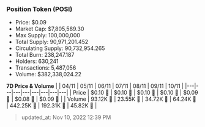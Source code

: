 
  ### Position Token (POSI)
  - Price: $0.09
  - Market Cap: $7,805,589.30
  - Max Supply: 100,000,000
  - Total Supply: 90,971,201.452
  - Circulating Supply: 90,732,954.265
  - Total Burn: 238,247.187
  - Holders: 630,241
  - Transactions: 5,487,056
  - Volume: $382,338,024.22

  **7D Price & Volume**
  | | 04&#x2F;11 | 05&#x2F;11 | 06&#x2F;11 | 07&#x2F;11 | 08&#x2F;11 | 09&#x2F;11 | 10&#x2F;11 |
  |---|---|---|---|---|---|---|---|
  | Price | $0.10 🚀 | $0.10 🚀 | $0.10 🚀 | $0.10 🔻 | $0.09 🔻 | $0.08 🔻 | $0.09 🚀 |
  | Volume | 93.12K 🚀 | 23.55K 🔻 | 34.72K 🚀 | 64.24K 🚀 | 442.25K 🚀 | 192.31K 🔻 | 45.82K 🔻 |

  > updated_at: Nov 10, 2022 12:39 PM
